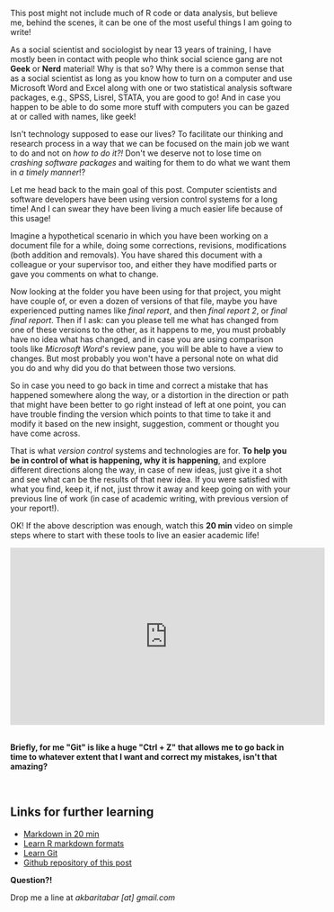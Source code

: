 This post might not include much of R code or data analysis, but believe me, behind the scenes, it can be one of the most useful things I am going to write!

As a social scientist and sociologist by near 13 years of training, I have mostly been in contact with people who think social science gang are not __Geek__ or __Nerd__ material! Why is that so? Why there is a common sense that as a social scientist as long as you know how to turn on a computer and use Microsoft Word and Excel along with one or two statistical analysis software packages, e.g., SPSS, Lisrel, STATA, you are good to go! And in case you happen to be able to do some more stuff with computers you can be gazed at or called with names, like geek!

Isn't technology supposed to ease our lives? To facilitate our thinking and research process in a way that we can be focused on the main job we want to do and not on _how to do it?!_ Don't we deserve not to lose time on _crashing software packages_ and waiting for them to do what we want them in _a timely manner_!?

Let me head back to the main goal of this post. Computer scientists and software developers have been using version control systems for a long time! And I can swear they have been living a much easier life because of this usage!

Imagine a hypothetical scenario in which you have been working on a document file for a while, doing some corrections, revisions, modifications (both addition and removals). You have shared this document with a colleague or your supervisor too, and either they have modified parts or gave you comments on what to change.

Now looking at the folder you have been using for that project, you might have couple of, or even a dozen of versions of that file, maybe you have experienced putting names like _final report_, and then _final report 2_, or _final final report_. Then if I ask: can you please tell me what has changed from one of these versions to the other, as it happens to me, you must probably have no idea what has changed, and in case you are using comparison tools like _Microsoft Word_'s review pane, you will be able to have a view to changes. But most probably you won't have a personal note on what did you do and why did you do that between those two versions.

So in case you need to go back in time and correct a mistake that has happened somewhere along the way, or a distortion in the direction or path that might have been better to go right instead of left at one point, you can have trouble finding the version which points to that time to take it and modify it based on the new insight, suggestion, comment or thought you have come across.

That is what _version control_ systems and technologies are for. __To help you be in control of what is happening, why it is happening__, and explore different directions along the way, in case of new ideas, just give it a shot and see what can be the results of that new idea. If you were satisfied with what you find, keep it, if not, just throw it away and keep going on with your previous line of work (in case of academic writing, with previous version of your report!).

OK! If the above description was enough, watch this __20 min__ video on simple steps where to start with these tools to live an easier academic life!

<div align = "center">
<iframe width="560" height="315" src="https://www.youtube.com/embed/RXDSNyKKZ-Q" frameborder="0" allowfullscreen></iframe>
</div>


<br>

__Briefly, for me "Git" is like a huge "Ctrl + Z" that allows me to go back in time to whatever extent that I want and correct my mistakes, isn't that amazing?__

<br>


## Links for further learning

- [Markdown in 20 min](https://learnxinyminutes.com/docs/markdown/)
- [Learn R markdown formats](http://rmarkdown.rstudio.com/formats.html)
- [Learn Git](http://rogerdudler.github.io/git-guide/)
- [Github repository of this post](https://github.com/akbaritabar/writing_with_git)

__Question?!__

Drop me a line at _akbaritabar [at] gmail.com_
